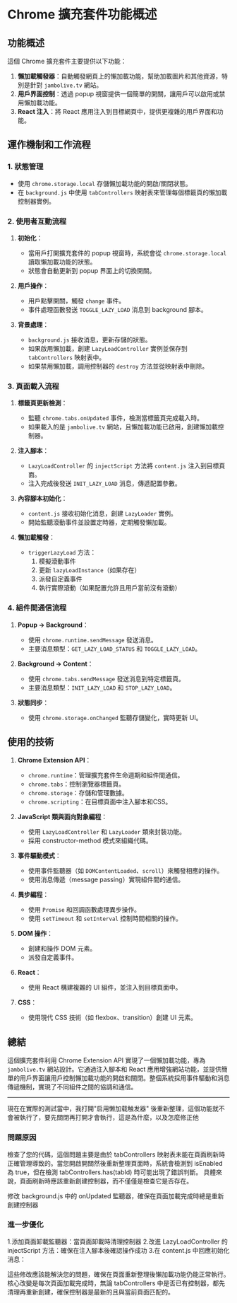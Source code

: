 # Chrome 擴充套件功能概述

## 功能概述

這個 Chrome 擴充套件主要提供以下功能：

1. **懶加載觸發器**：自動觸發網頁上的懶加載功能，幫助加載圖片和其他資源，特別是針對 `jambolive.tv` 網站。
2. **用戶界面控制**：透過 popup 視窗提供一個簡單的開關，讓用戶可以啟用或禁用懶加載功能。
3. **React 注入**：將 React 應用注入到目標網頁中，提供更複雜的用戶界面和功能。

## 運作機制和工作流程

### 1. 狀態管理

- 使用 `chrome.storage.local` 存儲懶加載功能的開啟/關閉狀態。
- 在 `background.js` 中使用 `tabControllers` 映射表來管理每個標籤頁的懶加載控制器實例。

### 2. 使用者互動流程

1. **初始化**：
   - 當用戶打開擴充套件的 popup 視窗時，系統會從 `chrome.storage.local` 讀取懶加載功能的狀態。
   - 狀態會自動更新到 popup 界面上的切換開關。

2. **用戶操作**：
   - 用戶點擊開關，觸發 `change` 事件。
   - 事件處理函數發送 `TOGGLE_LAZY_LOAD` 消息到 background 腳本。

3. **背景處理**：
   - `background.js` 接收消息，更新存儲的狀態。
   - 如果啟用懶加載，創建 `LazyLoadController` 實例並保存到 `tabControllers` 映射表中。
   - 如果禁用懶加載，調用控制器的 `destroy` 方法並從映射表中刪除。

### 3. 頁面載入流程

1. **標籤頁更新檢測**：
   - 監聽 `chrome.tabs.onUpdated` 事件，檢測當標籤頁完成載入時。
   - 如果載入的是 `jambolive.tv` 網站，且懶加載功能已啟用，創建懶加載控制器。

2. **注入腳本**：
   - `LazyLoadController` 的 `injectScript` 方法將 `content.js` 注入到目標頁面。
   - 注入完成後發送 `INIT_LAZY_LOAD` 消息，傳遞配置參數。

3. **內容腳本初始化**：
   - `content.js` 接收初始化消息，創建 `LazyLoader` 實例。
   - 開始監聽滾動事件並設置定時器，定期觸發懶加載。

4. **懶加載觸發**：
   - `triggerLazyLoad` 方法：
     1. 模擬滾動事件
     2. 更新 `lazyLoadInstance`（如果存在）
     3. 派發自定義事件
     4. 執行實際滾動（如果配置允許且用戶當前沒有滾動）

### 4. 組件間通信流程

1. **Popup → Background**：
   - 使用 `chrome.runtime.sendMessage` 發送消息。
   - 主要消息類型：`GET_LAZY_LOAD_STATUS` 和 `TOGGLE_LAZY_LOAD`。

2. **Background → Content**：
   - 使用 `chrome.tabs.sendMessage` 發送消息到特定標籤頁。
   - 主要消息類型：`INIT_LAZY_LOAD` 和 `STOP_LAZY_LOAD`。

3. **狀態同步**：
   - 使用 `chrome.storage.onChanged` 監聽存儲變化，實時更新 UI。

## 使用的技術

1. **Chrome Extension API**：
   - `chrome.runtime`：管理擴充套件生命週期和組件間通信。
   - `chrome.tabs`：控制瀏覽器標籤頁。
   - `chrome.storage`：存儲和管理數據。
   - `chrome.scripting`：在目標頁面中注入腳本和CSS。

2. **JavaScript 類與面向對象編程**：
   - 使用 `LazyLoadController` 和 `LazyLoader` 類來封裝功能。
   - 採用 constructor-method 模式來組織代碼。

3. **事件驅動模式**：
   - 使用事件監聽器（如 `DOMContentLoaded`、`scroll`）來觸發相應的操作。
   - 使用消息傳遞（message passing）實現組件間的通信。

4. **異步編程**：
   - 使用 `Promise` 和回調函數處理異步操作。
   - 使用 `setTimeout` 和 `setInterval` 控制時間相關的操作。

5. **DOM 操作**：
   - 創建和操作 DOM 元素。
   - 派發自定義事件。

6. **React**：
   - 使用 React 構建複雜的 UI 組件，並注入到目標頁面中。

7. **CSS**：
   - 使用現代 CSS 技術（如 flexbox、transition）創建 UI 元素。

## 總結

這個擴充套件利用 Chrome Extension API 實現了一個懶加載功能，專為 `jambolive.tv` 網站設計。它通過注入腳本和 React 應用增強網站功能，並提供簡單的用戶界面讓用戶控制懶加載功能的開啟和關閉。整個系統採用事件驅動和消息傳遞機制，實現了不同組件之間的協調和通信。

---

現在在實際的測試當中，我打開"启用懒加载触发器" 後重新整理，這個功能就不會被執行了，要先關閉再打開才會執行，這是為什麼，以及怎麼修正他

### 問題原因
檢查了您的代碼，這個問題主要是由於 tabControllers 映射表未能在頁面刷新時正確管理導致的。當您開啟開關然後重新整理頁面時，系統會檢測到 isEnabled 為 true，但在檢測 tabControllers.has(tabId) 時可能出現了錯誤判斷。
具體來說，頁面刷新時應該重新創建控制器，而不僅僅是檢查它是否存在。

修改 background.js 中的 onUpdated 監聽器，確保在頁面加載完成時總是重新創建控制器

### 進一步優化
1.添加頁面卸載監聽器：當頁面卸載時清理控制器
2.改進 LazyLoadController 的 injectScript 方法：確保在注入腳本後確認操作成功
3.在 content.js 中回應初始化消息：

這些修改應該能解決您的問題，確保在頁面重新整理後懶加載功能仍能正常執行。核心改變是每次頁面加載完成時，無論 tabControllers 中是否已有控制器，都先清理再重新創建，確保控制器是最新的且與當前頁面匹配的。